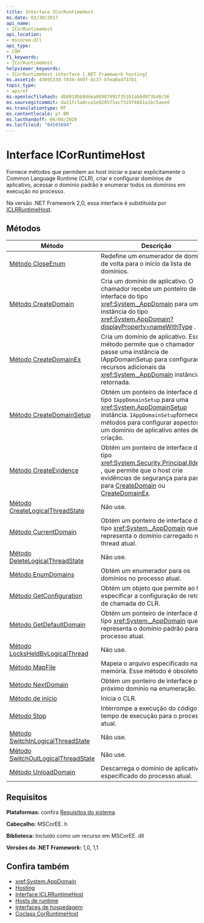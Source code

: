 ```yaml
---
title: Interface ICorRuntimeHost
ms.date: 03/30/2017
api_name:
- ICorRuntimeHost
api_location:
- mscoree.dll
api_type:
- COM
f1_keywords:
- ICorRuntimeHost
helpviewer_keywords:
- ICorRuntimeHost interface [.NET Framework hosting]
ms.assetid: 4369533d-7834-4497-bc37-bfea0ad737b1
topic_type:
- apiref
ms.openlocfilehash: 4b8018bb84dea08987d91f351b1ab0d9f3b48c56
ms.sourcegitcommit: da21fc5a8cce1e028575acf31974681a1bc5aeed
ms.translationtype: MT
ms.contentlocale: pt-BR
ms.lasthandoff: 06/08/2020
ms.locfileid: "84503894"
---
```

# <a name="icorruntimehost-interface"></a>Interface ICorRuntimeHost
Fornece métodos que permitem ao host iniciar e parar explicitamente o Common Language Runtime (CLR), criar e configurar domínios de aplicativo, acessar o domínio padrão e enumerar todos os domínios em execução no processo.  
  
 Na versão .NET Framework 2,0, essa interface é substituída por [ICLRRuntimeHost](iclrruntimehost-interface.md).  
  
## <a name="methods"></a>Métodos  
  
|Método|Descrição|  
|------------|-----------------|  
|[Método CloseEnum](icorruntimehost-closeenum-method.md)|Redefine um enumerador de domínio de volta para o início da lista de domínios.|  
|[Método CreateDomain](icorruntimehost-createdomain-method.md)|Cria um domínio de aplicativo. O chamador recebe um ponteiro de interface do tipo <xref:System._AppDomain> para uma instância do tipo <xref:System.AppDomain?displayProperty=nameWithType> .|  
|[Método CreateDomainEx](icorruntimehost-createdomainex-method.md)|Cria um domínio de aplicativo. Esse método permite que o chamador passe uma instância de IAppDomainSetup para configurar recursos adicionais da <xref:System._AppDomain> instância retornada.|  
|[Método CreateDomainSetup](icorruntimehost-createdomainsetup-method.md)|Obtém um ponteiro de interface do tipo `IAppDomainSetup` para uma <xref:System.AppDomainSetup> instância. `IAppDomainSetup`fornece métodos para configurar aspectos de um domínio de aplicativo antes de sua criação.|  
|[Método CreateEvidence](icorruntimehost-createevidence-method.md)|Obtém um ponteiro de interface do tipo <xref:System.Security.Principal.IIdentity> , que permite que o host crie evidências de segurança para passar para [CreateDomain](icorruntimehost-createdomain-method.md) ou [CreateDomainEx](icorruntimehost-createdomainex-method.md).|  
|[Método CreateLogicalThreadState](icorruntimehost-createlogicalthreadstate-method.md)|Não use.|  
|[Método CurrentDomain](icorruntimehost-currentdomain-method.md)|Obtém um ponteiro de interface do tipo <xref:System._AppDomain> que representa o domínio carregado no thread atual.|  
|[Método DeleteLogicalThreadState](icorruntimehost-deletelogicalthreadstate-method.md)|Não use.|  
|[Método EnumDomains](icorruntimehost-enumdomains-method.md)|Obtém um enumerador para os domínios no processo atual.|  
|[Método GetConfiguration](icorruntimehost-getconfiguration-method.md)|Obtém um objeto que permite ao host especificar a configuração de retorno de chamada do CLR.|  
|[Método GetDefaultDomain](icorruntimehost-getdefaultdomain-method.md)|Obtém um ponteiro de interface do tipo <xref:System._AppDomain> que representa o domínio padrão para o processo atual.|  
|[Método LocksHeldByLogicalThread](icorruntimehost-locksheldbylogicalthread-method.md)|Não use.|  
|[Método MapFile](icorruntimehost-mapfile-method.md)|Mapeia o arquivo especificado na memória. Esse método é obsoleto.|  
|[Método NextDomain](icorruntimehost-nextdomain-method.md)|Obtém um ponteiro de interface para o próximo domínio na enumeração.|  
|[Método de início](icorruntimehost-start-method.md)|Inicia o CLR.|  
|[Método Stop](icorruntimehost-stop-method.md)|Interrompe a execução do código no tempo de execução para o processo atual.|  
|[Método SwitchInLogicalThreadState](icorruntimehost-switchinlogicalthreadstate-method.md)|Não use.|  
|[Método SwitchOutLogicalThreadState](icorruntimehost-switchoutlogicalthreadstate-method.md)|Não use.|  
|[Método UnloadDomain](icorruntimehost-unloaddomain-method.md)|Descarrega o domínio de aplicativo especificado do processo atual.|  
  
## <a name="requirements"></a>Requisitos  
 **Plataformas:** confira [Requisitos do sistema](../../get-started/system-requirements.md).  
  
 **Cabeçalho:** MSCorEE. h  
  
 **Biblioteca:** Incluído como um recurso em MSCorEE. dll  
  
 **Versões do .NET Framework:** 1,0, 1,1  
  
## <a name="see-also"></a>Confira também

- <xref:System.AppDomain>
- [Hosting](index.md)
- [Interface ICLRRuntimeHost](iclrruntimehost-interface.md)
- [Hosts de runtime](https://docs.microsoft.com/previous-versions/dotnet/netframework-4.0/a51xd4ze(v=vs.100))
- [Interfaces de hospedagem](hosting-interfaces.md)
- [Coclass CorRuntimeHost](corruntimehost-coclass.md)
